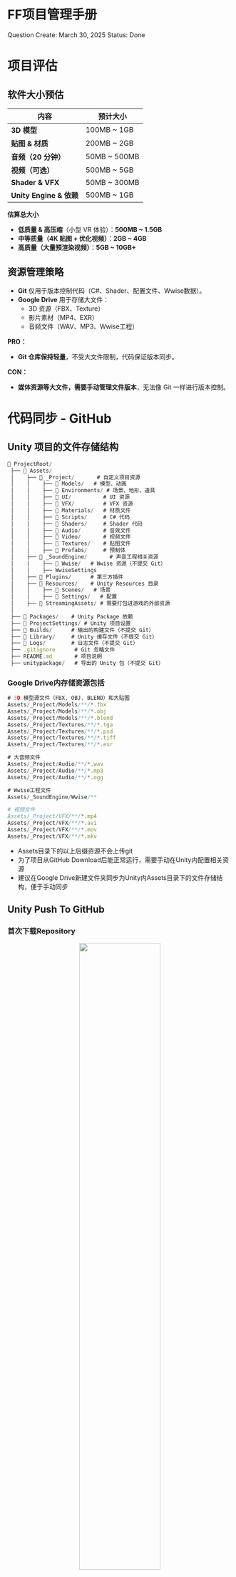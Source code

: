 # FF项目管理手册

Question Create: March 30, 2025
Status: Done

# 项目评估

## 软件大小预估

| **内容** | **预计大小** |
| --- | --- |
| **3D 模型** | 100MB ~ 1GB |
| **贴图 & 材质** | 200MB ~ 2GB |
| **音频（20 分钟）** | 50MB ~ 500MB |
| **视频（可选）** | 500MB ~ 5GB |
| **Shader & VFX** | 50MB ~ 300MB |
| **Unity Engine & 依赖** | 500MB ~ 1GB |

**估算总大小**

- **低质量 & 高压缩**（小型 VR 体验）：**500MB ~ 1.5GB**
- **中等质量（4K 贴图 + 优化视频）**：**2GB ~ 4GB**
- **高质量（大量预渲染视频）**：**5GB ~ 10GB+**

## 资源管理策略

- **Git** 仅用于版本控制代码（C#、Shader、配置文件、Wwise数据）。
- **Google Drive** 用于存储大文件：
    - 3D 资源（FBX、Texture）
    - 影片素材（MP4、EXR）
    - 音频文件（WAV、MP3、Wwise工程）

**PRO：**

- **Git 仓库保持轻量**，不受大文件限制，代码保证版本同步。

**CON：**

- **媒体资源等大文件，需要手动管理文件版本**，无法像 Git 一样进行版本控制。

# 代码同步 - GitHub

## Unity 项目的文件存储结构

```jsx
📂 ProjectRoot/
 ├── 📂 Assets/
 │    ├── 📂 _Project/       # 自定义项目资源
 │    │    ├── 📂 Models/   # 模型、动画
 │    │    ├── 📂 Environments/ # 场景、地形、道具
 │    │    ├── 📂 UI/          # UI 资源
 │    │    ├── 📂 VFX/         # VFX 资源
 │    │    ├── 📂 Materials/   # 材质文件
 │    │    ├── 📂 Scripts/     # C# 代码
 │    │    ├── 📂 Shaders/     # Shader 代码
 │    │    ├── 📂 Audio/       # 音效文件
 │    │    ├── 📂 Video/       # 视频文件 
 │    │    ├── 📂 Textures/    # 贴图文件
 │    │    ├── 📂 Prefabs/     # 预制体
 │    ├── 📂 _SoundEngine/       # 声音工程相关资源
 │    │    ├── 📂 Wwise/   # Wwise 资源（不提交 Git）
 │    │    ├── WwiseSettings 
 │    ├── 📂 Plugins/      # 第三方插件
 │    ├── 📂 Resources/    # Unity Resources 目录
 │    │    ├── 📂 Scenes/   # 场景
 │    │    ├── 📂 Settings/   # 配置
 │    ├── 📂 StreamingAssets/ # 需要打包进游戏的外部资源
 │
 ├── 📂 Packages/    # Unity Package 依赖
 ├── 📂 ProjectSettings/ # Unity 项目设置
 ├── 📂 Builds/      # 输出的构建文件（不提交 Git）
 ├── 📂 Library/     # Unity 缓存文件（不提交 Git）
 ├── 📂 Logs/        # 日志文件（不提交 Git）
 ├── .gitignore      # Git 忽略文件
 ├── README.md       # 项目说明
 ├── unitypackage/   # 导出的 Unity 包（不提交 Git）
```

### **Google Drive内存储资源包括**

```jsx
# 3D 模型源文件（FBX, OBJ, BLEND）和大贴图
Assets/_Project/Models/**/*.fbx
Assets/_Project/Models/**/*.obj
Assets/_Project/Models/**/*.blend
Assets/_Project/Textures/**/*.tga
Assets/_Project/Textures/**/*.psd
Assets/_Project/Textures/**/*.tiff
Assets/_Project/Textures/**/*.exr

# 大音频文件
Assets/_Project/Audio/**/*.wav
Assets/_Project/Audio/**/*.mp3
Assets/_Project/Audio/**/*.ogg

# Wwise工程文件
Assets/_SoundEngine/Wwise/**

# 视频文件
Assets/_Project/VFX/**/*.mp4
Assets/_Project/VFX/**/*.avi
Assets/_Project/VFX/**/*.mov
Assets/_Project/VFX/**/*.mkv
```

- Assets目录下的以上后缀资源不会上传git
- 为了项目从GitHub Download后能正常运行，需要手动在Unity内配置相关资源
- 建议在Google Drive新建文件夹同步为Unity内Assets目录下的文件存储结构，便于手动同步

## Unity Push To GitHub

### 首次下载Repository

<p align="center">
  <img src="README/Screenshot_1.png" width="60%" />
</p>

<p align="center">
  <img src="README/Screenshot_2.png" width="60%" />
</p>


- 按照上述操作后Local Path下会新建一个用于GitHub同步的文件夹（本地Repository）
- 注意事项 ⚠️ 本地Repository需要添加`.gitignore`文件，用于控制上传到Git的数据
    
    `.gitignore` 需要：
    
    - **忽略不必要的 Unity 生成文件**（Library、Logs、Temp 等）。
    - **忽略 Mac & Windows 平台的系统文件**。
    - **保留需要共享的核心文件**（如 `Assets/`、`Packages/`、`ProjectSettings/`）。
    - **忽略上传Google Drive管理的资源。**
    
    可能Clone的时候自动下载有，但建议Double Check一下
    
    - **`.gitignore` 内容**
        
        ```jsx
        # --- Unity 相关 ---
        [Ll]ibrary/
        [Tt]emp/
        [Oo]bj/
        [Bb]uild/
        [Bb]uilds/
        [Ll]ogs/
        [Uu]serSettings/
        MemoryCaptures/
        
        # --- Visual Studio / JetBrains Rider (C# IDE) 相关 ---
        .vscode/
        *.csproj
        *.sln
        *.suo
        *.user
        *.userprefs
        *.pidb
        *.booproj
        *.svd
        *.pdb
        *.mdb
        *.opendb
        
        # --- Unity 的自动生成文件 ---
        *.pidb
        *.suo
        *.svd
        *.psess
        *.user
        *.userprefs
        *.unityproj
        *.sln
        *.log
        *.trace
        *.aps
        
        # --- 不提交 Unity 导出的包 ---
        *.unitypackage
        
        # --- 只提交 _Project 目录的必要文件 ---
        # 忽略 3D 模型源文件（FBX, OBJ, BLEND）和大贴图
        *.fbx
        *.obj
        *.blend
        *.tga
        *.psd
        *.tiff
        *.exr
        
        # 忽略大音频文件（存云盘）
        *.wav
        *.mp3
        *.ogg
        
        # Wwise工程文件（压缩后存云盘）
        Assets/_SoundEngine/Wwise/
        
        # 忽略视频文件（存云盘）
        *.mp4
        *.avi
        *.mov
        *.mkv
        
        # --- Mac 系统相关 ---
        .DS_Store
        ._*
        
        # --- Windows 系统相关 ---
        Thumbs.db
        Desktop.ini
        $RECYCLE.BIN/
        
        # --- 版本管理相关 ---
        .git/
        .gitignore
        *.gitkeep
        
        # --- 依赖管理 ---
        /Packages/com.unity.package-manager/
        
        ```
        
    - **在 Mac 上检查 `.gitignore`**
        - 快捷键`command` + `shift` + `.`
        - 看到**`.gitignore`**  文件，双击
            
            ![Screenshot](README/Screenshot_3.png)
            
        - 再次快捷键`command` + `shift` + `.` 恢复原状
    - **在 Win 上检查 `.gitignore`**
        - 看资源目录下有无**`.gitignore`**  文件，双击用text点开看

### 后续每次同步

**Download**

<p align="center">
  <img src="README/Screenshot_4.png" width="60%" />
</p>

- 选择Current Branch为main，点击Fetch origin

**Upload**

<p align="center">
  <img src="README/Screenshot_5.png" height="50%" />
</p>

- 勾选想要同步的Changes项，填写Summary，点击Commit to **main**（也可以改变Current Branch到分支，分支管理细节依据后续项目需求）
- 每次更新内容后建议Commit到分支先，确认无误后再合并到main
- 随后点击Push origin（跟Fetch origin在同一位置）
    
    ![Screenshot](README/Screenshot_6.png)
    
- ⚠️ **大文件（音频、图像）有更新注意同步到Google Drive**
    - **3D 资源**（FBX, OBJ, BLEND）：请存放到 Google Drive。
    - **高清贴图**（PSD, TGA, EXR）：请存放到 Google Drive，Git 只存 PNG 版本。
    - **音频文件**（WAV, MP3）：请存放到 Google Drive，Git 只存 OGG 或 AAC。
    - **视频文件**（MP4, MOV）：存 Google Drive，Git 仅存低分辨率参考版。

# Unity 插件同步

以下插件可能需要手动安装，可以在Unity-Window-Package Manager内Double Check

<p align="center">
  <img src="README/Screenshot_7.png" width="60%" />
</p>

1. Visual Effect Graph - 支持VFX
    
<p align="center">
  <img src="README/Screenshot_8.png" width="60%" />
</p>
    

---

以下插件通过unity package导入，.unitypackage文件上传至Google Drive，导入后请放到Assets/Plugins目录下

1. MK Toon Shaders
    
<p align="center">
  <img src="README/Screenshot_9.png" height="50%" />
</p>
    

1. SC Post Effects Pack

<p align="center">
  <img src="README/Screenshot_10.png" height="50%" />
</p>

